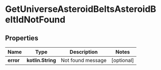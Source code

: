 
# GetUniverseAsteroidBeltsAsteroidBeltIdNotFound

## Properties
Name | Type | Description | Notes
------------ | ------------- | ------------- | -------------
**error** | **kotlin.String** | Not found message |  [optional]



